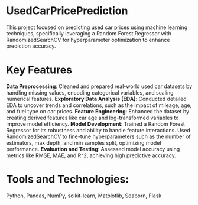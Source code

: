 # UsedCarPricePrediction
This project focused on predicting used car prices using machine learning techniques, specifically leveraging a Random Forest Regressor with RandomizedSearchCV for hyperparameter optimization to enhance prediction accuracy.
# Key Features
**Data Preprocessing**: Cleaned and prepared real-world used car datasets by handling missing values, encoding categorical variables, and scaling numerical features.
**Exploratory Data Analysis (EDA)**: Conducted detailed EDA to uncover trends and correlations, such as the impact of mileage, age, and fuel type on car prices.
**Feature Engineering**: Enhanced the dataset by creating derived features like car age and log-transformed variables to improve model efficiency.
**Model Development**: Trained a Random Forest Regressor for its robustness and ability to handle feature interactions. Used RandomizedSearchCV to fine-tune hyperparameters such as the number of estimators, max depth, and min samples split, optimizing model performance.
**Evaluation and Testing**: Assessed model accuracy using metrics like RMSE, MAE, and R^2, achieving high predictive accuracy.
# Tools and Technologies:
Python, Pandas, NumPy, scikit-learn, Matplotlib, Seaborn, Flask

